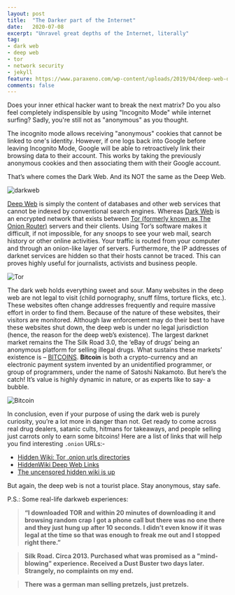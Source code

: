 ```yaml
---
layout: post
title:  "The Darker part of the Internet"
date:   2020-07-08
excerpt: "Unravel great depths of the Internet, literally"
tag:
- dark web 
- deep web
- tor
- network security
- jekyll
feature: https://www.paraxeno.com/wp-content/uploads/2019/04/deep-web-dark-web-internet-spam-hack-cyber-security.jpg
comments: false
---
```


Does your inner ethical hacker want to break the next matrix? Do you also feel completely indispensible by using "Incognito Mode" while internet surfing? Sadly, you're still not as "anonymous" as you thought.

The incognito mode allows receiving "anonymous" cookies that cannot be linked to one's identity. However, if one logs back into Google before leaving Incognito Mode, Google will be able to retroactively link their browsing data to their account. This works by taking the previously anonymous cookies and then associating them with their Google account.

That’s where comes the Dark Web. 
And its NOT the same as the Deep Web.

![darkweb](https://stardiariesweb.files.wordpress.com/2017/04/dark-web.jpg)

[Deep Web](https://encyclopediadramatica.se/index.php?diff=prev&oldid=400213&title=Deep_web) is simply the content of databases and other web services that cannot be indexed by conventional search engines. Whereas [Dark Web](https://encyclopediadramatica.se/index.php?diff=prev&oldid=400213&title=Deep_web) is an encrypted network that exists between [Tor (formerly known as The Onion Router)](https://www.torproject.org/about/overview) servers and their clients. Using Tor’s software makes it difficult, if not impossible, for any snoops to see your web mail, search history or other online activities. Your traffic is routed from your computer and through an onion-like layer of servers. Furthermore, the IP addresses of darknet services are hidden so that their hosts cannot be traced. This can proves highly useful for journalists, activists and business people.

![Tor](https://media.springernature.com/original/springer-static/image/chp%3A10.1007%2F978-3-030-01659-3_45/MediaObjects/471865_1_En_45_Fig2_HTML.png)

The dark web holds everything sweet and sour. Many websites in the deep web are not legal to visit (child pornography, snuff films, torture flicks, etc.). These websites often change addresses frequently and require massive effort in order to find them. Because of the nature of these websites, their visitors are monitored. Although law enforcement may do their best to have these websites shut down, the deep web is under no legal jurisdiction (hence, the reason for the deep web’s existence). The largest darknet market remains the The Silk Road 3.0, the ‘eBay of drugs’ being an anonymous platform for selling illegal drugs. What sustains these markets’ existence is – [BITCOINS](https://bitcoin.org/en/). **Bitcoin** is both a crypto-currency and an electronic payment system invented by an unidentified programmer, or group of programmers, under the name of Satoshi Nakamoto. But here’s the catch! It’s value is highly dynamic in nature, or as experts like to say- a bubble.

![Bitcoin](https://2.bp.blogspot.com/-XNTCtEiPrvU/WS48N716KnI/AAAAAAAAMFY/-imLxGYUNF01l6gR4WOo6CpVLBR5IYkKACLcB/s1600/bitcoin%2Bdynamic%2Bequilibrium%2B1.png)

In conclusion, even if your purpose of using the dark web is purely curiosity, you’re a lot more in danger than not. Get ready to come across real drug dealers, satanic cults, hitmans for takeaways, and people selling just carrots only to earn some bitcoins! Here are a list of links that will help you find interesting `.onion` URLs:-

- [Hidden Wiki: Tor .onion urls directories](http://thehiddenwiki.org/)
- [HiddenWiki Deep Web Links](http://the-hidden-wiki.com/)
- [The uncensored hidden wiki is up](https://www.reddit.com/r/TOR/comments/2mxqdp/the_uncensored_hidden_wiki_is_up/)

But again, the deep web is not a tourist place. Stay anonymous, stay safe.

P.S.: Some real-life darkweb experiences:

> **“I downloaded TOR and within 20 minutes of downloading it and browsing random crap I got a phone call but there was no one there and they just hung up after 10 seconds. I didn’t even know if it was legal at the time so that was enough to freak me out and I stopped right there.”**

> **Silk Road. Circa 2013. Purchased what was promised as a "mind-blowing" experience. Received a Dust Buster two days later. Strangely, no complaints on my end.**

> **There was a german man selling pretzels, just pretzels.**
